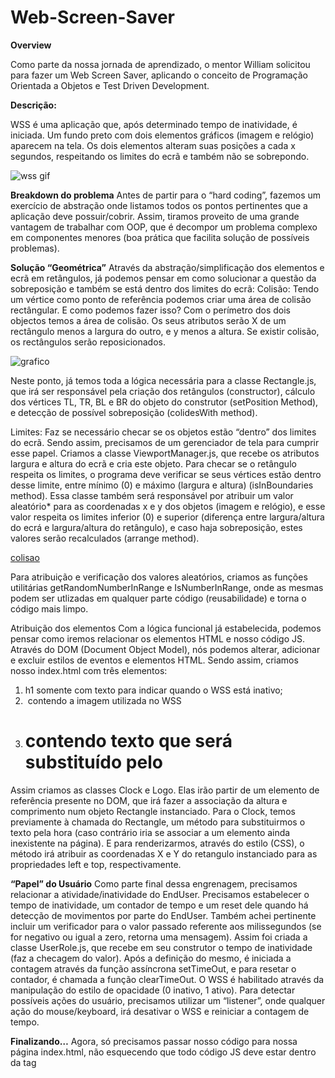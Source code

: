 # Web-Screen-Saver

**Overview**

Como parte da nossa jornada de aprendizado, o mentor William solicitou para fazer um Web Screen Saver, aplicando o conceito de Programação Orientada a Objetos e Test Driven Development.

**Descrição:**

WSS é uma aplicação que, após determinado tempo de inatividade, é iniciada. Um fundo preto com dois elementos gráficos (imagem e relógio) aparecem na tela. Os dois elementos alteram suas posições a cada x segundos, respeitando os limites do ecrã e também não se sobrepondo.

![wss gif](https://drive.google.com/file/d/1btMQzLmyg1vXB8LtF6kVHOoTm3TqUHjw/view?usp=sharing)

**Breakdown do problema**
Antes de partir para o “hard coding”, fazemos um exercício de abstração onde listamos todos os pontos pertinentes que a aplicação deve possuir/cobrir. Assim, tiramos proveito de uma grande vantagem de trabalhar com OOP, que é decompor um problema complexo em componentes menores (boa prática que facilita solução de possíveis problemas).

**Solução “Geométrica”**
Através da abstração/simplificação dos elementos e ecrã em retângulos, já podemos pensar em como solucionar a questão da sobreposição e também se está dentro dos limites do ecrã:
Colisão: Tendo um vértice como ponto de referência podemos criar uma área de colisão rectângular. E como podemos fazer isso? Com o perímetro dos dois objectos temos a área de colisão. Os seus atributos serão X de um rectângulo menos a largura do outro, e y menos a altura. Se existir colisão, os rectângulos serão reposicionados.

![grafico](https://drive.google.com/file/d/1esEeatB12yveE2qj9wkPiHA4EJDUM6HM/view?usp=sharing)

Neste ponto, já temos toda a lógica necessária para a classe Rectangle.js, que irá ser responsável pela criação dos retângulos (constructor), cálculo dos vértices TL, TR, BL e BR do objeto do construtor (setPosition Method), e detecção de possível sobreposição (colidesWith method).

Limites: Faz se necessário checar se os objetos estão “dentro” dos limites do ecrã. Sendo assim, precisamos de um gerenciador de tela para cumprir esse papel. Criamos a classe ViewportManager.js, que recebe os atributos largura e altura do ecrã e cria este objeto. Para checar se o retângulo respeita os limites, o programa deve verificar se seus vértices estão dentro desse limite, entre mínimo (0) e máximo (largura e altura) (isInBoundaries method). Essa classe também será responsável por atribuir um valor aleatório* para as coordenadas x e y dos objetos (imagem e relógio), e esse valor respeita os limites inferior (0) e superior (diferença entre largura/altura do ecrá e largura/altura do retângulo), e caso haja sobreposição, estes valores serão recalculados (arrange method).

[colisao](https://drive.google.com/file/d/1w7XHyIvioUApFQC1eDyxKfetwV7vZ3JB/view?usp=sharing)

Para atribuição e verificação dos valores aleatórios, criamos as funções utilitárias getRandomNumberInRange e IsNumberInRange, onde as mesmas podem ser utlizadas em qualquer parte código (reusabilidade) e torna o código mais limpo.

Atribuição dos elementos
Com a lógica funcional já estabelecida, podemos pensar como iremos relacionar os elementos HTML e nosso código JS. Através do DOM (Document Object Model), nós podemos alterar, adicionar e excluir estilos de eventos e elementos HTML. Sendo assim, criamos nosso index.html com três elementos:
1. h1 somente com texto para indicar quando o WSS está inativo;
1. <img> contendo a imagem utilizada no WSS
1. <h1> contendo texto que será substituído pelo 
  
 Assim criamos as classes Clock e Logo. Elas irão partir de um elemento de referência presente no DOM, que irá fazer a associação da altura e comprimento num objeto Rectangle instanciado. Para o Clock, temos previamente à chamada do Rectangle, um método para substituirmos o texto pela hora (caso contrário iria se associar a um elemento ainda inexistente na página). E para renderizarmos, através do estilo (CSS), o método irá atribuir as coordenadas X e Y do retangulo instanciado para as propriedades left e top, respectivamente.

**“Papel” do Usuário**
Como parte final dessa engrenagem, precisamos relacionar a atividade/inatividade do EndUser. Precisamos estabelecer o tempo de inatividade, um contador de tempo e um reset dele quando há detecção de movimentos por parte do EndUser. Também achei pertinente incluir um verificador para o valor passado referente aos milissegundos (se for negativo ou igual a zero, retorna uma mensagem). Assim foi criada a classe UserRole.js, que recebe em seu construtor o tempo de inatividade (faz a checagem do valor). Após a definição do mesmo, é iniciada a contagem através da função assíncrona setTimeOut, e para resetar o contador, é chamada a função clearTimeOut. O WSS é habilitado através da manipulação do estilo de opacidade (0 inativo, 1 ativo). Para detectar possíveis ações do usuário, precisamos utilizar um “listener”, onde qualquer ação do mouse/keyboard, irá desativar o WSS e reiniciar a contagem de tempo.
  
**Finalizando…**
Agora, só precisamos passar nosso código para nossa página index.html, não esquecendo que todo código JS deve estar dentro da tag <script>:
Importamos as classes criadas anteriormente;
Detectamos a largura e altura do ecrã, atribuindo a variáveis utilizando as propriedades para retornar os valores;
Criamos o objeto viewport, com a largura e altura das variáveis acima;
Criamos os objetos Logo e Clock, que possuem o Rectangle instanciado no seu construtor;
Para posicionar os elementos e renderizar logo e clock, chamamos o método arrange e o método render, aninhado no setInterval atualizando as posições a cada segundo;
Chamamos o método refreshClock que deixa o relógio real-time;
Criamos o objeto UserRole, para gerenciar as ações on/off do WSS e detecção de ação do EndUser.

**Considerações**
Apesar do projeto aparentar uma certa simplicidade com relação a suas features, o maior desafio foi a sua construção pré-código. Toda questão de quebrar o problema, pensar na sua estrutura, desenhar os testes e utilizar pseudo-código, nos mostrou como é o pensamento alto nível de um engenheiro de sistemas. E talvez seja o maior ganho que eu e meu colega de mentoria tivemos. Formular código somente em OOP, manipular DOM, escrever testes, criar HTML/CSS são skills que podemos buscar em qualquer vídeo no Youtube. Mas integrar todos estes conceitos, e aprender COMO pensar são conhecimentos onde mostram a importância da nossa mentoria.


  
